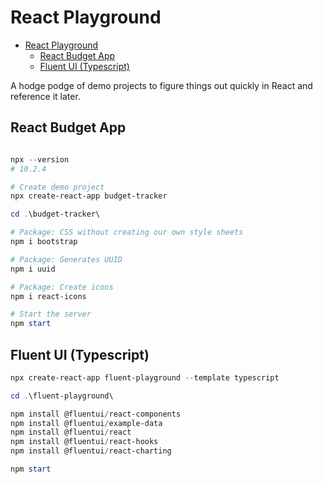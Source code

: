 # React Playground


<!-- TOC depthfrom:2 -->

- [React Playground](#react-playground)
  - [React Budget App](#react-budget-app)
  - [Fluent UI (Typescript)](#fluent-ui-typescript)

<!-- /TOC -->

A hodge podge of demo projects to figure things out quickly in React and reference it later.

## React Budget App

```powershell

npx --version
# 10.2.4

# Create demo project
npx create-react-app budget-tracker

cd .\budget-tracker\

# Package: CSS without creating our own style sheets
npm i bootstrap

# Package: Generates UUID
npm i uuid

# Package: Create icons
npm i react-icons

# Start the server
npm start
```

## Fluent UI (Typescript)

```powershell
npx create-react-app fluent-playground --template typescript

cd .\fluent-playground\

npm install @fluentui/react-components
npm install @fluentui/example-data
npm install @fluentui/react
npm install @fluentui/react-hooks
npm install @fluentui/react-charting

npm start
```